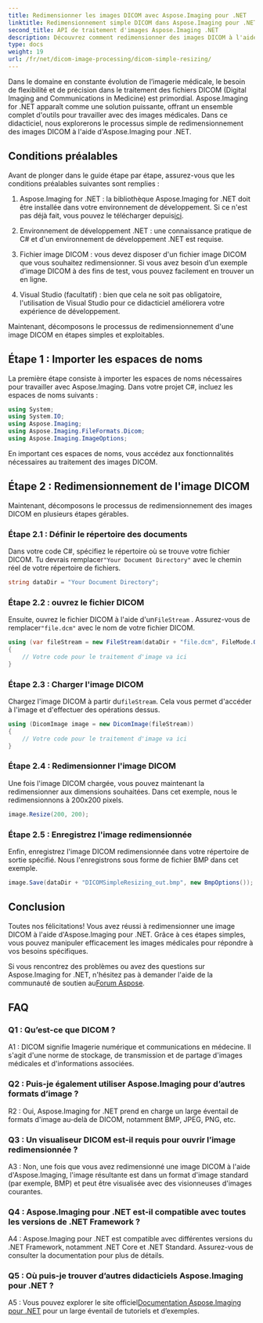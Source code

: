 ```yaml
---
title: Redimensionner les images DICOM avec Aspose.Imaging pour .NET
linktitle: Redimensionnement simple DICOM dans Aspose.Imaging pour .NET
second_title: API de traitement d'images Aspose.Imaging .NET
description: Découvrez comment redimensionner des images DICOM à l'aide d'Aspose.Imaging for .NET, un outil puissant pour le traitement d'images médicales. Des étapes simples pour des résultats précis.
type: docs
weight: 19
url: /fr/net/dicom-image-processing/dicom-simple-resizing/
---
```

Dans le domaine en constante évolution de l’imagerie médicale, le besoin de flexibilité et de précision dans le traitement des fichiers DICOM (Digital Imaging and Communications in Medicine) est primordial. Aspose.Imaging for .NET apparaît comme une solution puissante, offrant un ensemble complet d'outils pour travailler avec des images médicales. Dans ce didacticiel, nous explorerons le processus simple de redimensionnement des images DICOM à l'aide d'Aspose.Imaging pour .NET. 

## Conditions préalables

Avant de plonger dans le guide étape par étape, assurez-vous que les conditions préalables suivantes sont remplies :

1. Aspose.Imaging for .NET : la bibliothèque Aspose.Imaging for .NET doit être installée dans votre environnement de développement. Si ce n'est pas déjà fait, vous pouvez le télécharger depuis[ici](https://releases.aspose.com/imaging/net/).

2. Environnement de développement .NET : une connaissance pratique de C# et d'un environnement de développement .NET est requise.

3. Fichier image DICOM : vous devez disposer d'un fichier image DICOM que vous souhaitez redimensionner. Si vous avez besoin d’un exemple d’image DICOM à des fins de test, vous pouvez facilement en trouver un en ligne.

4. Visual Studio (facultatif) : bien que cela ne soit pas obligatoire, l'utilisation de Visual Studio pour ce didacticiel améliorera votre expérience de développement.

Maintenant, décomposons le processus de redimensionnement d'une image DICOM en étapes simples et exploitables.

## Étape 1 : Importer les espaces de noms

La première étape consiste à importer les espaces de noms nécessaires pour travailler avec Aspose.Imaging. Dans votre projet C#, incluez les espaces de noms suivants :

```csharp
using System;
using System.IO;
using Aspose.Imaging;
using Aspose.Imaging.FileFormats.Dicom;
using Aspose.Imaging.ImageOptions;
```

En important ces espaces de noms, vous accédez aux fonctionnalités nécessaires au traitement des images DICOM.

## Étape 2 : Redimensionnement de l'image DICOM

Maintenant, décomposons le processus de redimensionnement des images DICOM en plusieurs étapes gérables.

### Étape 2.1 : Définir le répertoire des documents

 Dans votre code C#, spécifiez le répertoire où se trouve votre fichier DICOM. Tu devrais remplacer`"Your Document Directory"` avec le chemin réel de votre répertoire de fichiers.

```csharp
string dataDir = "Your Document Directory";
```

### Étape 2.2 : ouvrez le fichier DICOM

 Ensuite, ouvrez le fichier DICOM à l'aide d'un`FileStream` . Assurez-vous de remplacer`"file.dcm"` avec le nom de votre fichier DICOM.

```csharp
using (var fileStream = new FileStream(dataDir + "file.dcm", FileMode.Open, FileAccess.Read))
{
    // Votre code pour le traitement d'image va ici
}
```

### Étape 2.3 : Charger l'image DICOM

 Chargez l'image DICOM à partir du`fileStream`. Cela vous permet d'accéder à l'image et d'effectuer des opérations dessus.

```csharp
using (DicomImage image = new DicomImage(fileStream))
{
    // Votre code pour le traitement d'image va ici
}
```

### Étape 2.4 : Redimensionner l'image DICOM

Une fois l'image DICOM chargée, vous pouvez maintenant la redimensionner aux dimensions souhaitées. Dans cet exemple, nous le redimensionnons à 200x200 pixels.

```csharp
image.Resize(200, 200);
```

### Étape 2.5 : Enregistrez l'image redimensionnée

Enfin, enregistrez l'image DICOM redimensionnée dans votre répertoire de sortie spécifié. Nous l'enregistrons sous forme de fichier BMP dans cet exemple.

```csharp
image.Save(dataDir + "DICOMSimpleResizing_out.bmp", new BmpOptions());
```

## Conclusion

Toutes nos félicitations! Vous avez réussi à redimensionner une image DICOM à l'aide d'Aspose.Imaging pour .NET. Grâce à ces étapes simples, vous pouvez manipuler efficacement les images médicales pour répondre à vos besoins spécifiques.

 Si vous rencontrez des problèmes ou avez des questions sur Aspose.Imaging for .NET, n'hésitez pas à demander l'aide de la communauté de soutien au[Forum Aspose](https://forum.aspose.com/).

## FAQ

### Q1 : Qu’est-ce que DICOM ?

A1 : DICOM signifie Imagerie numérique et communications en médecine. Il s'agit d'une norme de stockage, de transmission et de partage d'images médicales et d'informations associées.

### Q2 : Puis-je également utiliser Aspose.Imaging pour d’autres formats d’image ?

R2 : Oui, Aspose.Imaging for .NET prend en charge un large éventail de formats d'image au-delà de DICOM, notamment BMP, JPEG, PNG, etc.

### Q3 : Un visualiseur DICOM est-il requis pour ouvrir l’image redimensionnée ?

A3 : Non, une fois que vous avez redimensionné une image DICOM à l'aide d'Aspose.Imaging, l'image résultante est dans un format d'image standard (par exemple, BMP) et peut être visualisée avec des visionneuses d'images courantes.

### Q4 : Aspose.Imaging pour .NET est-il compatible avec toutes les versions de .NET Framework ?

A4 : Aspose.Imaging pour .NET est compatible avec différentes versions du .NET Framework, notamment .NET Core et .NET Standard. Assurez-vous de consulter la documentation pour plus de détails.

### Q5 : Où puis-je trouver d’autres didacticiels Aspose.Imaging pour .NET ?

 A5 : Vous pouvez explorer le site officiel[Documentation Aspose.Imaging pour .NET](https://reference.aspose.com/imaging/net/) pour un large éventail de tutoriels et d’exemples.